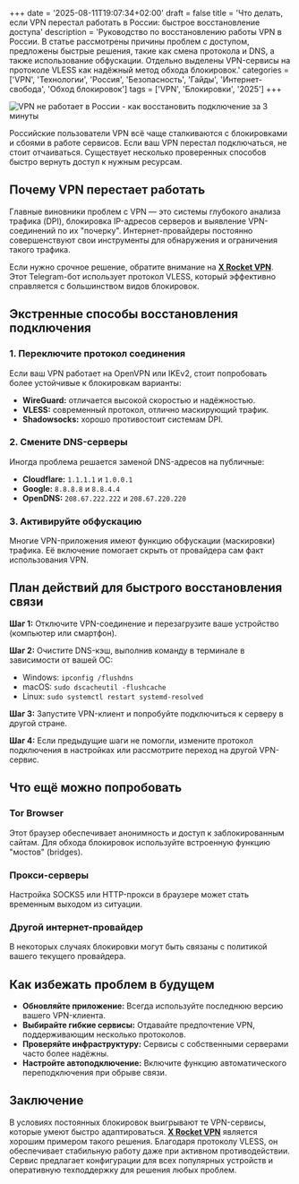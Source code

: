 +++
date = '2025-08-11T19:07:34+02:00'
draft = false
title = 'Что делать, если VPN перестал работать в России: быстрое восстановление доступа'
description = 'Руководство по восстановлению работы VPN в России. В статье рассмотрены причины проблем с доступом, предложены быстрые решения, такие как смена протокола и DNS, а также использование обфускации. Отдельно выделены VPN-сервисы на протоколе VLESS как надёжный метод обхода блокировок.'
categories = ['VPN', 'Технологии', 'Россия', 'Безопасность', 'Гайды', 'Интернет-свобода', 'Обход блокировок']
tags = ['VPN', 'Блокировки', '2025']
+++

![VPN не работает в России - как восстановить подключение за 3 минуты](https://ladyfly-content.fra1.cdn.digitaloceanspaces.com/ABBB589D-CC42-4793-8B84-61E9BF401349.jpeg)

Российские пользователи VPN всё чаще сталкиваются с блокировками и сбоями в работе сервисов. Если ваш VPN перестал подключаться, не стоит отчаиваться. Существует несколько проверенных способов быстро вернуть доступ к нужным ресурсам.

## Почему VPN перестает работать

Главные виновники проблем с VPN — это системы глубокого анализа трафика (DPI), блокировка IP-адресов серверов и выявление VPN-соединений по их "почерку". Интернет-провайдеры постоянно совершенствуют свои инструменты для обнаружения и ограничения такого трафика.

Если нужно срочное решение, обратите внимание на **[X Rocket VPN](https://t.me/X_Rocket_VPN_bot?start=ref-b-9)**. Этот Telegram-бот использует протокол VLESS, который эффективно справляется с большинством видов блокировок.

## Экстренные способы восстановления подключения

### 1. Переключите протокол соединения
Если ваш VPN работает на OpenVPN или IKEv2, стоит попробовать более устойчивые к блокировкам варианты:
- **WireGuard:** отличается высокой скоростью и надёжностью.
- **VLESS:** современный протокол, отлично маскирующий трафик.
- **Shadowsocks:** хорошо противостоит системам DPI.

### 2. Смените DNS-серверы
Иногда проблема решается заменой DNS-адресов на публичные:
- **Cloudflare:** `1.1.1.1` и `1.0.0.1`
- **Google:** `8.8.8.8` и `8.8.4.4`
- **OpenDNS:** `208.67.222.222` и `208.67.220.220`

### 3. Активируйте обфускацию
Многие VPN-приложения имеют функцию обфускации (маскировки) трафика. Её включение помогает скрыть от провайдера сам факт использования VPN.

## План действий для быстрого восстановления связи

**Шаг 1:** Отключите VPN-соединение и перезагрузите ваше устройство (компьютер или смартфон).

**Шаг 2:** Очистите DNS-кэш, выполнив команду в терминале в зависимости от вашей ОС:
- Windows: `ipconfig /flushdns`
- macOS: `sudo dscacheutil -flushcache`
- Linux: `sudo systemctl restart systemd-resolved`

**Шаг 3:** Запустите VPN-клиент и попробуйте подключиться к серверу в другой стране.

**Шаг 4:** Если предыдущие шаги не помогли, измените протокол подключения в настройках или рассмотрите переход на другой VPN-сервис.

## Что ещё можно попробовать

### Tor Browser
Этот браузер обеспечивает анонимность и доступ к заблокированным сайтам. Для обхода блокировок используйте встроенную функцию "мостов" (bridges).

### Прокси-серверы
Настройка SOCKS5 или HTTP-прокси в браузере может стать временным выходом из ситуации.

### Другой интернет-провайдер
В некоторых случаях блокировки могут быть связаны с политикой вашего текущего провайдера.

## Как избежать проблем в будущем

- **Обновляйте приложение:** Всегда используйте последнюю версию вашего VPN-клиента.
- **Выбирайте гибкие сервисы:** Отдавайте предпочтение VPN, поддерживающим несколько протоколов.
- **Проверяйте инфраструктуру:** Сервисы с собственными серверами часто более надёжны.
- **Настройте автоподключение:** Включите функцию автоматического переподключения при обрыве связи.

## Заключение

В условиях постоянных блокировок выигрывают те VPN-сервисы, которые умеют быстро адаптироваться. **[X Rocket VPN](https://t.me/X_Rocket_VPN_bot?start=ref-b-9)** является хорошим примером такого решения. Благодаря протоколу VLESS, он обеспечивает стабильную работу даже при активном противодействии. Сервис предлагает конфигурации для всех популярных устройств и оперативную техподдержку для решения любых проблем.